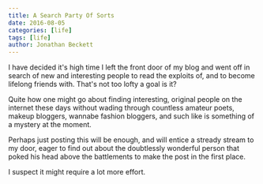 ```yaml
---
title: A Search Party Of Sorts
date: 2016-08-05
categories: [life]
tags: [life]
author: Jonathan Beckett
---
```


I have decided it's high time I left the front door of my blog and went off in search of new and interesting people to read the exploits of, and to become lifelong friends with. That's not too lofty a goal is it?

Quite how one might go about finding interesting, original people on the internet these days without wading through countless amateur poets, makeup bloggers, wannabe fashion bloggers, and such like is something of a mystery at the moment.

Perhaps just posting this will be enough, and will entice a stready stream to my door, eager to find out about the doubtlessly wonderful person that poked his head above the battlements to make the post in the first place.

I suspect it might require a lot more effort.
